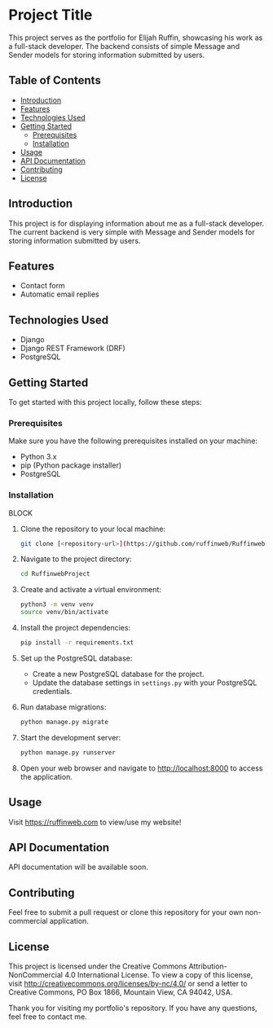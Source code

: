 # Project Title

This project serves as the portfolio for Elijah Ruffin, showcasing his work as a full-stack developer. The backend consists of simple Message and Sender models for storing information submitted by users.

## Table of Contents

- [Introduction](#introduction)
- [Features](#features)
- [Technologies Used](#technologies-used)
- [Getting Started](#getting-started)
  - [Prerequisites](#prerequisites)
  - [Installation](#installation)
- [Usage](#usage)
- [API Documentation](#api-documentation)
- [Contributing](#contributing)
- [License](#license)

## Introduction

This project is for displaying information about me as a full-stack developer. The current backend is very simple with Message and Sender models for storing information submitted by users. 

## Features

- Contact form
- Automatic email replies

## Technologies Used

- Django
- Django REST Framework (DRF)
- PostgreSQL

## Getting Started

To get started with this project locally, follow these steps:

### Prerequisites

Make sure you have the following prerequisites installed on your machine:

- Python 3.x
- pip (Python package installer)
- PostgreSQL

### Installation

BLOCK
1. Clone the repository to your local machine:

   ```bash
   git clone [<repository-url>](https://github.com/ruffinweb/Ruffinweb-Portfolio-Backend.git)
   ```
   
2. Navigate to the project directory:
   ```bash
   cd RuffinwebProject
   ```
   
3. Create and activate a virtual environment:
   ```bash
   python3 -m venv venv
   source venv/bin/activate
   ```
 
4. Install the project dependencies:
   ```bash
   pip install -r requirements.txt
   ```
   
5. Set up the PostgreSQL database:
   - Create a new PostgreSQL database for the project.
   - Update the database settings in `settings.py` with your PostgreSQL credentials.
   
6. Run database migrations:
   ```bash
   python manage.py migrate
   ```

7. Start the development server:
   ```bash
   python manage.py runserver
   ```

8. Open your web browser and navigate to [http://localhost:8000](http://localhost:8000) to access the application.

## Usage

Visit https://ruffinweb.com to view/use my website!

## API Documentation

API documentation will be available soon.

## Contributing

Feel free to submit a pull request or clone this repository for your own non-commercial application.

## License

This project is licensed under the Creative Commons Attribution-NonCommercial 4.0 International License. To view a copy of this license, visit http://creativecommons.org/licenses/by-nc/4.0/ or send a letter to Creative Commons, PO Box 1866, Mountain View, CA 94042, USA.

Thank you for visiting my portfolio's repository. If you have any questions, feel free to contact me.
